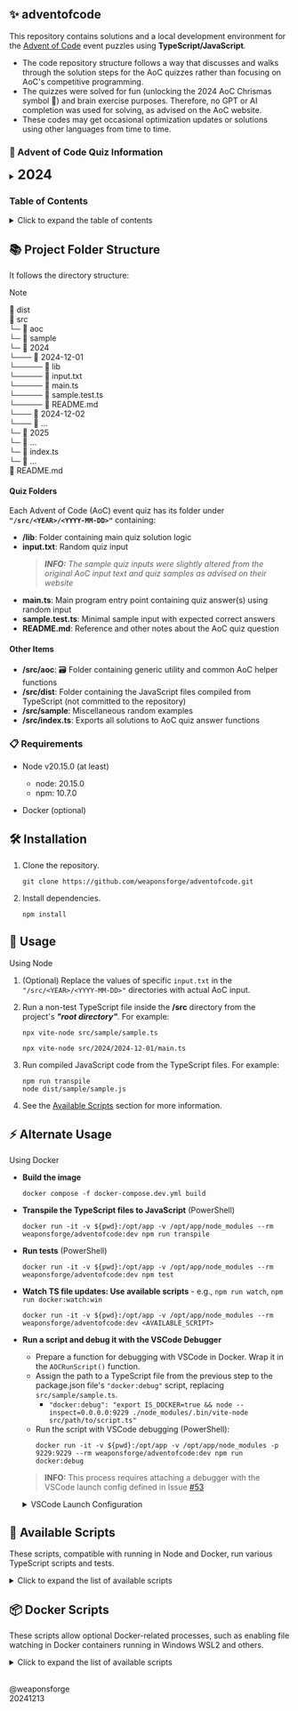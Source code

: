 ## ✨ adventofcode

This repository contains solutions and a local development environment for the [Advent of Code](https://adventofcode.com/) event puzzles using **TypeScript/JavaScript**.

- The code repository structure follows a way that discusses and walks through the solution steps for the AoC quizzes rather than focusing on AoC's competitive programming.
- The quizzes were solved for fun (unlocking the 2024 AoC Chrismas symbol 🎄) and brain exercise purposes. Therefore, no GPT or AI completion was used for solving, as advised on the AoC website.
- These codes may get occasional optimization updates or solutions using other languages from time to time.

### 🎄 Advent of Code Quiz Information

<details>
<summary><b style="font-size: 24px;">2024</b></summary>

- Day 1: Historian Hysteria [[link]](/src/2024/2024-12-01/README.md)
- Day 2: Red-Nosed Reports [[link]](/src/2024/2024-12-02/README.md)
- Day 3: Mull It Over [[link]](/src/2024/2024-12-03/README.md)
- Day 4: Ceres Search [[link]](/src/2024/2024-12-04/README.md)
- Day 5: Print Queue [[link]](/src/2024/2024-12-05/README.md)
- Day 6: Guard Gallivant [[link]](/src/2024/2024-12-06/README.md)
- Day 7: Bridge Repair [[link]](/src/2024/2024-12-07/README.md)
- Day 8: Resonant Collinearity [[link]](/src/2024/2024-12-08/README.md)
- Day 9: Disk Fragmenter [[link]](/src/2024/2024-12-09/README.md)
- Day 10: Hoof It [[link]](/src/2024/2024-12-10/README.md)
- Day 11: Plutonian Pebbles [[link]](/src/2024/2024-12-11/README.md)
- Day 12: Garden Groups [[link]](/src/2024/2024-12-12/README.md)
- Day 13: Claw Contraption [[link]](/src/2024/2024-12-13/README.md)
- Day 14: Restroom Redoubt [[link]](/src/2024/2024-12-14/README.md)
- Day 15: Warehouse Woes [[link]](/src/2024/2024-12-15/README.md)

</details>

### Table of Contents

<details>
<summary>Click to expand the table of contents</summary>

- [Advent of Code Quiz Information](#-advent-of-code-quiz-information)
- [Project Folder Structure](#-project-folder-structure)
- [Requirements](#-requirements)
- [Installation](#%EF%B8%8F-installation)
- [Usage](#-usage)
- [Alternate Usage](#-alternate-usage)
- [Available Scripts](#-available-scripts)
- [Docker Scripts](#-docker-scripts)

</details>

## 📚 Project Folder Structure

It follows the directory structure:

> [!NOTE]
> 📂 dist<br>
> 📂 src<br>
> └─ 📂 aoc<br>
> └─ 📂 sample<br>
> └─ 📂 2024<br>
> └─── 📂 2024-12-01<br>
> └───── 📂 lib<br>
> └───── 📄 input.txt<br>
> └───── 📄 main.ts<br>
> └───── 📄 sample.test.ts<br>
> └───── 📄 README.md<br>
> └─── 📂 2024-12-02<br>
> └─── 📂 ...<br>
> └─ 📂 2025<br>
> └─ 📂 ...<br>
> └─ 📄 index.ts<br>
> └─ 📄 ...<br>
> 📄 README.md

#### Quiz Folders

Each Advent of Code (AoC) event quiz has its folder under **`"/src/<YEAR>/<YYYY-MM-DD>"`** containing:
- **/lib**: Folder containing main quiz solution logic
- **input.txt**: Random quiz input
   > _**INFO:** The sample quiz inputs were slightly altered from the original AoC input text and quiz samples as advised on their website_
- **main.ts**: Main program entry point containing quiz answer(s) using random input
- **sample.test.ts**: Minimal sample input with expected correct answers
- **README.md**: Reference and other notes about the AoC quiz question

#### Other Items

- **/src/aoc**: 🗃️ Folder containing generic utility and common AoC helper functions
- **/src/dist**: Folder containing the JavaScript files compiled from TypeScript (not committed to the repository)
- **/src/sample**: Miscellaneous random examples
- **/src/index.ts**: Exports all solutions to AoC quiz answer functions

### 📋 Requirements

- Node v20.15.0 (at least)
   - node: 20.15.0
   - npm: 10.7.0

- Docker (optional)

## 🛠️ Installation

1. Clone the repository.
   ```
   git clone https://github.com/weaponsforge/adventofcode.git
   ```

2. Install dependencies.
   ```
   npm install
   ```

## 🚀 Usage

Using Node

1. (Optional) Replace the values of specific `input.txt` in the `"/src/<YEAR>/<YYYY-MM-DD>"` directories with actual AoC input.
2. Run a non-test TypeScript file inside the **/src** directory from the project's _**"root directory"**_. For example:
   ```
   npx vite-node src/sample/sample.ts
   ```

   ```
   npx vite-node src/2024/2024-12-01/main.ts
   ```
3. Run compiled JavaScript code from the TypeScript files. For example:
   ```
   npm run transpile
   node dist/sample/sample.js
   ```
4. See the [Available Scripts](#-available-scripts) section for more information.

## ⚡ Alternate Usage

Using Docker

- **Build the image**
   ```
   docker compose -f docker-compose.dev.yml build
   ```

- **Transpile the TypeScript files to JavaScript** (PowerShell)
   ```
   docker run -it -v ${pwd}:/opt/app -v /opt/app/node_modules --rm weaponsforge/adventofcode:dev npm run transpile
   ```

- **Run tests** (PowerShell)
   ```
   docker run -it -v ${pwd}:/opt/app -v /opt/app/node_modules --rm weaponsforge/adventofcode:dev npm test
   ```

- **Watch TS file updates: Use available scripts** - e.g., `npm run watch`, `npm run docker:watch:win`
   ```
   docker run -it -v ${pwd}:/opt/app -v /opt/app/node_modules --rm weaponsforge/adventofcode:dev <AVAILABLE_SCRIPT>
   ```

- **Run a script and debug it with the VSCode Debugger**
   - Prepare a function for debugging with VSCode in Docker. Wrap it in the `AOCRunScript()` function.
   - Assign the path to a TypeScript file from the previous step to the package.json file's `"docker:debug"` script, replacing `src/sample/sample.ts`.
      - `"docker:debug": "export IS_DOCKER=true && node --inspect=0.0.0.0:9229 ./node_modules/.bin/vite-node src/path/to/script.ts"`
   - Run the script with VSCode debugging (PowerShell):
      ```
      docker run -it -v ${pwd}:/opt/app -v /opt/app/node_modules -p 9229:9229 --rm weaponsforge/adventofcode:dev npm run docker:debug
      ```
   > **INFO:** This process requires attaching a debugger with the VSCode launch config defined in Issue [#53](https://github.com/weaponsforge/adventofcode/issues/53)

   <details>
   <summary>VSCode Launch Configuration</summary>

   ```json
   {
     "version": "0.2.0",
     "configurations": [
       {
         "type": "node",
         "request": "attach",
         "name": "Attach to Docker",
         "address": "localhost",
         "port": 9229,
         "restart": true,
         "skipFiles": ["<node_internals>/**"],
         "localRoot": "${workspaceFolder}",
         "remoteRoot": "/opt/app"
       }
     ]
   }
   ```

   </details>

## 📜 Available Scripts

These scripts, compatible with running in Node and Docker, run various TypeScript scripts and tests.

<details>
<summary>Click to expand the list of available scripts</summary>

### `npm run dev`

Runs `vitest` in watch mode, watching file changes and errors to files linked with `*.test.ts` files.

### `npm run watch`

Watches file changes in `.ts` files using the `tsc --watch` option.

### `npm run dev:debug`

Runs the sample TS script.

### `npm run transpile`

Builds JavaScript, `.d.ts` declaration files, and map files from the TypeScript source files.

### `npm run transpile:noemit`

Runs type-checking without generating the JavaScript or declaration files from the TypeScript files.

### `npm run lint`

Lints TypeScript source codes.

### `npm run lint:fix`

Fixes lint errors in TypeScript files.

### `npm test`

Runs test scripts defined in `*.test.ts` files.

</details>

## 📦 Docker Scripts

These scripts allow optional Docker-related processes, such as enabling file watching in Docker containers running in Windows WSL2 and others.

<details>
<summary>Click to expand the list of available scripts</summary>

<br>

**Docker run command (PowerShell)**
```
docker run -it -v ${pwd}:/opt/app -v /opt/app/node_modules --rm weaponsforge/adventofcode:dev <AVAILABLE_SCRIPT>
```

### `npm run docker:debug`

- Runs the `"/src/sample/sample.ts"` script in containers with debugging enabled in VSCode.
- Replace the `"/src/sample/sample.ts"` file path in the package.json file's `"docker:debug"` script with a target TypeScript file for debugging.
- Map port **9229** to enable debugging VSCode while running in Docker (PowerShell).<br>

   ```
   docker run -it -v ${pwd}:/opt/app -v /opt/app/node_modules -p 9229:9229 --rm weaponsforge/adventofcode:dev npm run docker:debug
   ```

### `npm run docker:watch:win`

Watches file changes in `.ts` files using the `tsc --watch` option with `dynamicPriorityPolling` in Docker containers running in Windows WSL2.

### `npm run docker:dev:win`

- Sets and exports the environment variables: `CHOKIDAR_USEPOLLING=1` and `CHOKIDAR_INTERVAL=1000`
- Runs `vitest` in watch mode inside Docker containers running in Windows WSL2, watching file changes and errors to files linked with `*.test.ts` files.

</details>
<br>

@weaponsforge<br>
20241213
